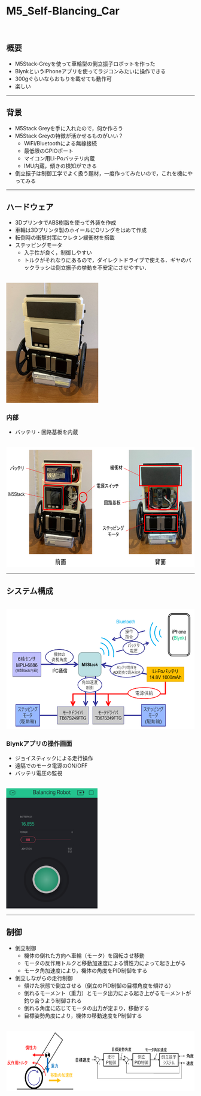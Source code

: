 # M5_Self-Blancing_Car

<br>

## 概要
- M5Stack-Greyを使って車輪型の倒立振子ロボットを作った
- BlynkというiPhoneアプリを使ってラジコンみたいに操作できる
- 300gぐらいならおもりを載せても動作可
- 楽しい

---

## 背景
- M5Stack Greyを手に入れたので，何か作ろう
- M5Stack Greyの特徴が活かせるものがいい？
    - WiFi/Bluetoothによる無線接続
    - 最低限のGPIOポート
    - マイコン用Li-Poバッテリ内蔵
    - IMU内蔵，傾きの検知ができる
- 倒立振子は制御工学でよく扱う題材，一度作ってみたいので，これを機にやってみる

---

## ハードウェア
- 3DプリンタでABS樹脂を使って外装を作成
- 車輪は3Dプリンタ製のホイールにOリングをはめて作成
- 転倒時の衝撃対策にウレタン緩衝材を搭載
- ステッピングモータ
    - 入手性が良く，制御しやすい
    - トルクがそれなりにあるので，ダイレクトドライブで使える．ギヤのバックラッシは倒立振子の挙動を不安定にさせやすい．

<br>

<img src="images/robot.png" height=320px>

<br>

### 内部  
- バッテリ・回路基板を内蔵

<br>

<img src="images/coverless.png" height=320px>

---

## システム構成

<br>

<img src="images/system_overview.png" height=320px>

<br>

### Blynkアプリの操作画面
- ジョイスティックによる走行操作
- 遠隔でのモータ電源のON/OFF  
- バッテリ電圧の監視

<br>
<img src="images/control_interface.png" height=320px>

---

## 制御
- 倒立制御
  - 機体の倒れた方向へ車輪（モータ）を回転させ移動
  - モータの反作用トルクと移動加速度による慣性力によって起き上がる
  - モータ角加速度により，機体の角度をPID制御をする
- 倒立しながらの走行制御
  - 傾けた状態で倒立させる（倒立のPID制御の目標角度を傾ける）
  - 倒れるモーメント（重力）とモータ出力による起き上がるモーメントが釣り合うよう制御される
  - 倒れる角度に応じてモータの出力が定まり，移動する
  - 目標姿勢角度により，機体の移動速度をP制御する


<br>

<img src="images/control_diagram.png" height=160px>